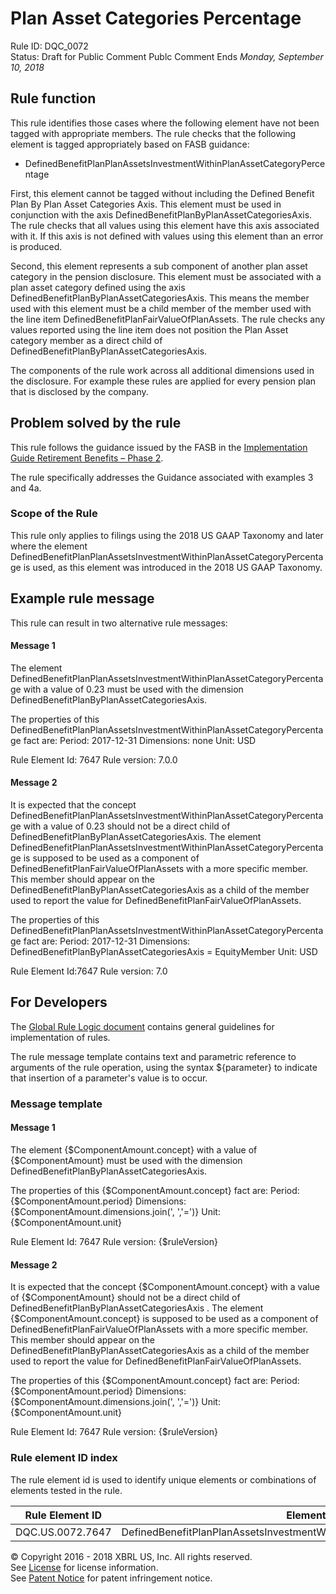 # Plan Asset Categories Percentage
Rule ID: DQC_0072  
Status: Draft for Public Comment
Publc Comment Ends *Monday, September 10, 2018*

## Rule function 
This rule identifies those cases where the following element have not been tagged with appropriate members. The rule checks that the following element is tagged appropriately based on FASB guidance:

- DefinedBenefitPlanPlanAssetsInvestmentWithinPlanAssetCategoryPercentage

First, this element cannot be tagged without including the Defined Benefit Plan By Plan Asset Categories Axis.  This element must be used in conjunction with the axis DefinedBenefitPlanByPlanAssetCategoriesAxis. The rule checks that all values using this element have this axis associated with it. If this axis is not defined with values using this element than an error is produced.

Second, this element  represents a sub component of another plan asset category in the pension disclosure. This element  must be associated with a plan asset category defined using the axis DefinedBenefitPlanByPlanAssetCategoriesAxis. This means the member used with this element  must be a child member of the member used with the line item DefinedBenefitPlanFairValueOfPlanAssets. The rule checks any values reported using the line item does not position the Plan Asset category member as a direct child of DefinedBenefitPlanByPlanAssetCategoriesAxis.

The components of the rule work across all additional dimensions used in the disclosure. For example these rules are applied for every pension plan that is disclosed by the company.

## Problem solved by the rule
This rule follows the guidance issued by the FASB in the [Implementation Guide Retirement Benefits &#8211; Phase 2](https://www.fasb.org/cs/ContentServer?c=Document_C&#038;cid=1176169401814&#038;d=&#038;pagename=FASB%2FDocument_C%2FDocumentPage). 

The rule specifically addresses the Guidance associated with examples 3 and 4a.

### Scope of the Rule
This rule only applies to filings using the 2018 US GAAP Taxonomy and later where the element DefinedBenefitPlanPlanAssetsInvestmentWithinPlanAssetCategoryPercentage is used, as this element was introduced in the 2018 US GAAP Taxonomy.

## Example rule message
This rule can result in two alternative rule messages:

#### Message 1
The element DefinedBenefitPlanPlanAssetsInvestmentWithinPlanAssetCategoryPercentage with a value of 0.23 must be used with the dimension DefinedBenefitPlanByPlanAssetCategoriesAxis.

The properties of this DefinedBenefitPlanPlanAssetsInvestmentWithinPlanAssetCategoryPercentage fact are:
Period: 2017-12-31
Dimensions: none
Unit: USD

Rule Element Id: 7647
Rule version: 7.0.0

#### Message 2
It is expected that the concept DefinedBenefitPlanPlanAssetsInvestmentWithinPlanAssetCategoryPercentage with a value of 0.23 should not be a direct child of DefinedBenefitPlanByPlanAssetCategoriesAxis. The element DefinedBenefitPlanPlanAssetsInvestmentWithinPlanAssetCategoryPercentage is supposed to be used as a  component of DefinedBenefitPlanFairValueOfPlanAssets with a more specific member.  This member should appear on the DefinedBenefitPlanByPlanAssetCategoriesAxis as a child of the member used to report the value for DefinedBenefitPlanFairValueOfPlanAssets.

The properties of this DefinedBenefitPlanPlanAssetsInvestmentWithinPlanAssetCategoryPercentage fact are:
Period: 2017-12-31
Dimensions: DefinedBenefitPlanByPlanAssetCategoriesAxis = EquityMember
Unit: USD

Rule Element Id:7647
Rule version: 7.0

## For Developers
The [Global Rule Logic document](https://github.com/DataQualityCommittee/dqc_us_rules/blob/master/docs/GlobalRuleLogic.md) contains general guidelines for implementation of rules.

The rule message template contains text and parametric reference to arguments of the rule operation, using the syntax ${parameter} to indicate that insertion of a parameter's value is to occur.

### Message template

#### Message 1
The element {$ComponentAmount.concept} with a value of {$ComponentAmount} must be used with the dimension DefinedBenefitPlanByPlanAssetCategoriesAxis.

The properties of this {$ComponentAmount.concept} fact are:
Period: {$ComponentAmount.period}
Dimensions: {$ComponentAmount.dimensions.join(', ','=')}
Unit: {$ComponentAmount.unit}

Rule Element Id: 7647
Rule version: {$ruleVersion}

#### Message 2
It is expected that the concept {$ComponentAmount.concept} with a value of {$ComponentAmount} should not be a direct child of DefinedBenefitPlanByPlanAssetCategoriesAxis .  The element {$ComponentAmount.concept} is supposed to be used as a  component of DefinedBenefitPlanFairValueOfPlanAssets with a more specific member.  This member should appear on the DefinedBenefitPlanByPlanAssetCategoriesAxis as a child of the member used to report the value for DefinedBenefitPlanFairValueOfPlanAssets.

The properties of this {$ComponentAmount.concept} fact are:
Period: {$ComponentAmount.period}
Dimensions: {$ComponentAmount.dimensions.join(', ','=')}
Unit: {$ComponentAmount.unit}

Rule Element Id: 7647
Rule version: {$ruleVersion}

### Rule element ID index 
The rule element id is used to identify unique elements or combinations of elements tested in the rule. 

|Rule Element ID|Element|
|--------|--------|
|DQC.US.0072.7647|DefinedBenefitPlanPlanAssetsInvestmentWithinPlanAssetCategoryPercentage|

© Copyright 2016 - 2018 XBRL US, Inc. All rights reserved.   
See [License](https://xbrl.us/dqc-license) for license information.  
See [Patent Notice](https://xbrl.us/dqc-patent) for patent infringement notice.

